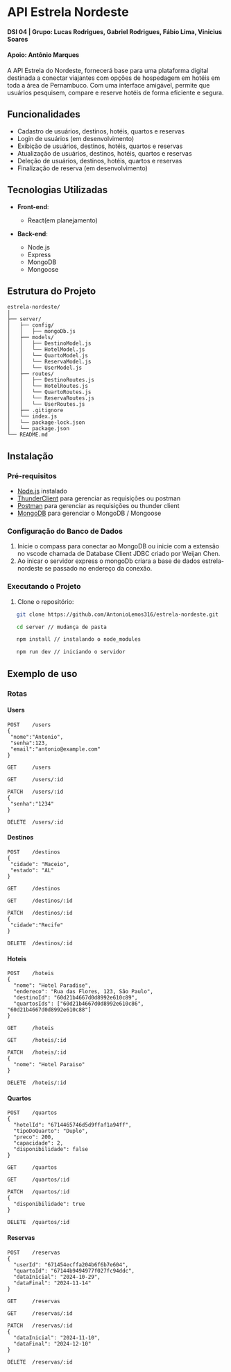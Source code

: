 # API Estrela Nordeste

#### DSI 04 | Grupo: Lucas Rodrigues, Gabriel Rodrigues, Fábio Lima, Vinicius Soares
#### Apoio: Antônio Marques
A API Estrela do Nordeste, fornecerá base para uma plataforma digital destinada a conectar viajantes com opções de hospedagem em hotéis em toda a área de Pernambuco. Com uma interface amigável, permite que usuários pesquisem, compare e reserve hotéis de forma eficiente e segura.

## Funcionalidades

- Cadastro de usuários, destinos, hotéis, quartos e reservas
- Login de usuários (em desenvolvimento)
- Exibição de usuários, destinos, hotéis, quartos e reservas
- Atualização de usuários, destinos, hotéis, quartos e reservas
- Deleção de usuários, destinos, hotéis, quartos e reservas
- Finalização de reserva (em desenvolvimento)

## Tecnologias Utilizadas

- **Front-end**: 
  - React(em planejamento)

- **Back-end**:
  - Node.js
  - Express
  - MongoDB
  - Mongoose

## Estrutura do Projeto
```
estrela-nordeste/
│
├── server/
│   ├── config/
│   │   ├── mongoDb.js
│   ├── models/
│   │   ├── DestinoModel.js
│   │   └── HotelModel.js
│   │   └── QuartoModel.js
│   │   └── ReservaModel.js
│   │   └── UserModel.js
│   ├── routes/
│   │   ├── DestinoRoutes.js
│   │   └── HotelRoutes.js
│   │   └── QuartoRoutes.js
│   │   └── ReservaRoutes.js
│   │   └── UserRoutes.js
│   ├── .gitignore
│   └── index.js
│   └── package-lock.json
│   └── package.json
└── README.md
```

## Instalação

### Pré-requisitos

- [Node.js](https://nodejs.org/) instalado
- [ThunderClient](https://www.thunderclient.com/) para gerenciar as requisições ou postman
- [Postman](https://www.postman.com/downloads/) para gerenciar as requisições ou thunder client
- [MongoDB](https://www.mongodb.com/try/download/community) para gerenciar o MongoDB / Mongoose

### Configuração do Banco de Dados

1. Inicie o compass para conectar ao MongoDB ou inicie com a extensão no vscode chamada de Database Client JDBC criado por Weijan Chen.
2. Ao inicar o servidor express o mongoDb criara a base de dados estrela-nordeste se passado no endereço da conexão.

### Executando o Projeto

1. Clone o repositório:
```bash
   git clone https://github.com/AntonioLemos316/estrela-nordeste.git

   cd server // mudança de pasta

   npm install // instalando o node_modules

   npm run dev // iniciando o servidor
```

## Exemplo de uso

### Rotas

#### Users
```
POST    /users
{
 "nome":"Antonio",
 "senha":123,
 "email":"antonio@example.com"
}

GET     /users

GET     /users/:id

PATCH   /users/:id
{
 "senha":"1234"
}

DELETE  /users/:id
```

#### Destinos
```
POST    /destinos
{
 "cidade": "Maceio",
 "estado": "AL"
}

GET     /destinos

GET     /destinos/:id

PATCH   /destinos/:id
{
 "cidade":"Recife"
}

DELETE  /destinos/:id
```

#### Hoteis
```
POST    /hoteis
{
  "nome": "Hotel Paradise",
  "endereco": "Rua das Flores, 123, São Paulo",
  "destinoId": "60d21b4667d0d8992e610c89",  
  "quartosIds": ["60d21b4667d0d8992e610c86", "60d21b4667d0d8992e610c88"] 
}

GET     /hoteis

GET     /hoteis/:id

PATCH   /hoteis/:id
{
  "nome": "Hotel Paraiso"
}

DELETE  /hoteis/:id
```

#### Quartos
```
POST    /quartos
{
  "hotelId": "6714465746d5d9ffaf1a94ff",  
  "tipoDoQuarto": "Duplo",
  "preco": 200,
  "capacidade": 2,
  "disponibilidade": false
}

GET     /quartos

GET     /quartos/:id

PATCH   /quartos/:id
{
  "disponibilidade": true
}

DELETE  /quartos/:id
```

#### Reservas
```
POST    /reservas
{
  "userId": "671454ecffa204b6f6b7e604",  
  "quartoId": "67144b9494977f027fc94ddc", 
  "dataInicial": "2024-10-29",
  "dataFinal": "2024-11-14"
}

GET     /reservas

GET     /reservas/:id

PATCH   /reservas/:id
{
  "dataInicial": "2024-11-10",
  "dataFinal": "2024-12-10"
}

DELETE  /reservas/:id
